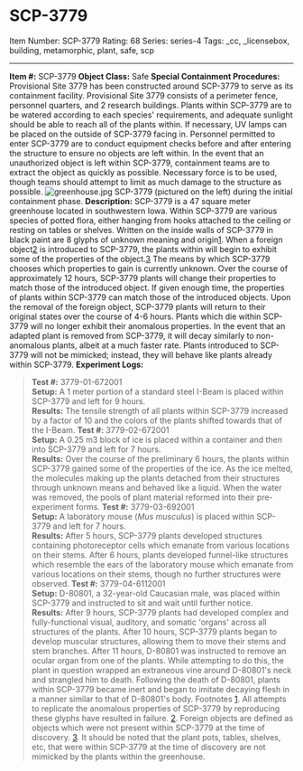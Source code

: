 # SCP-3779
Item Number: SCP-3779
Rating: 68
Series: series-4
Tags: _cc, _licensebox, building, metamorphic, plant, safe, scp

---

**Item #:** SCP-3779
**Object Class:** Safe
**Special Containment Procedures:** Provisional Site 3779 has been constructed around SCP-3779 to serve as its containment facility. Provisional Site 3779 consists of a perimeter fence, personnel quarters, and 2 research buildings.
Plants within SCP-3779 are to be watered according to each species' requirements, and adequate sunlight should be able to reach all of the plants within. If necessary, UV lamps can be placed on the outside of SCP-3779 facing in. Personnel permitted to enter SCP-3779 are to conduct equipment checks before and after entering the structure to ensure no objects are left within.
In the event that an unauthorized object is left within SCP-3779, containment teams are to extract the object as quickly as possible. Necessary force is to be used, though teams should attempt to limit as much damage to the structure as possible.
![greenhouse.jpg](https://scp-wiki.wdfiles.com/local--files/scp-3779/greenhouse.jpg)
SCP-3779 (pictured on the left) during the initial containment phase.
**Description:** SCP-3779 is a 47 square meter greenhouse located in southwestern Iowa. Within SCP-3779 are various species of potted flora, either hanging from hooks attached to the ceiling or resting on tables or shelves. Written on the inside walls of SCP-3779 in black paint are 8 glyphs of unknown meaning and origin[1](javascript:;).
When a foreign object[2](javascript:;) is introduced to SCP-3779, the plants within will begin to exhibit some of the properties of the object.[3](javascript:;) The means by which SCP-3779 chooses which properties to gain is currently unknown. Over the course of approximately 12 hours, SCP-3779 plants will change their properties to match those of the introduced object. If given enough time, the properties of plants within SCP-3779 can match those of the introduced objects.
Upon the removal of the foreign object, SCP-3779 plants will return to their original states over the course of 4-6 hours. Plants which die within SCP-3779 will no longer exhibit their anomalous properties. In the event that an adapted plant is removed from SCP-3779, it will decay similarly to non-anomalous plants, albeit at a much faster rate. Plants introduced to SCP-3779 will not be mimicked; instead, they will behave like plants already within SCP-3779.
**Experiment Logs:**
> **Test #:** 3779-01-672001  
>  **Setup:** A 1 meter portion of a standard steel I-Beam is placed within SCP-3779 and left for 9 hours.  
>  **Results:** The tensile strength of all plants within SCP-3779 increased by a factor of 10 and the colors of the plants shifted towards that of the I-Beam.
> **Test #:** 3779-02-672001  
>  **Setup:** A 0.25 m3 block of ice is placed within a container and then into SCP-3779 and left for 7 hours.  
>  **Results:** Over the course of the preliminary 6 hours, the plants within SCP-3779 gained some of the properties of the ice. As the ice melted, the molecules making up the plants detached from their structures through unknown means and behaved like a liquid. When the water was removed, the pools of plant material reformed into their pre-experiment forms.
> **Test #:** 3779-03-692001  
>  **Setup:** A laboratory mouse (_Mus musculus_) is placed within SCP-3779 and left for 7 hours.  
>  **Results:** After 5 hours, SCP-3779 plants developed structures containing photoreceptor cells which emanate from various locations on their stems. After 6 hours, plants developed funnel-like structures which resemble the ears of the laboratory mouse which emanate from various locations on their stems, though no further structures were observed.
> **Test #:** 3779-04-6112001  
>  **Setup:** D-80801, a 32-year-old Caucasian male, was placed within SCP-3779 and instructed to sit and wait until further notice.  
>  **Results:** After 9 hours, SCP-3779 plants had developed complex and fully-functional visual, auditory, and somatic 'organs' across all structures of the plants. After 10 hours, SCP-3779 plants began to develop muscular structures, allowing them to move their stems and stem branches. After 11 hours, D-80801 was instructed to remove an ocular organ from one of the plants. While attempting to do this, the plant in question wrapped an extraneous vine around D-80801's neck and strangled him to death. Following the death of D-80801, plants within SCP-3779 became inert and began to imitate decaying flesh in a manner similar to that of D-80801's body.
Footnotes
[1](javascript:;). All attempts to replicate the anomalous properties of SCP-3779 by reproducing these glyphs have resulted in failure.
[2](javascript:;). Foreign objects are defined as objects which were not present within SCP-3779 at the time of discovery.
[3](javascript:;). It should be noted that the plant pots, tables, shelves, etc, that were within SCP-3779 at the time of discovery are not mimicked by the plants within the greenhouse.